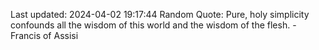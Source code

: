 Last updated: 2024-04-02 19:17:44
Random Quote: Pure, holy simplicity confounds all the wisdom of this world and the wisdom of the flesh. - Francis of Assisi